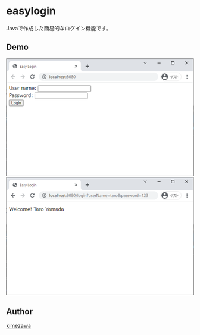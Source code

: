 easylogin
====

Javaで作成した簡易的なログイン機能です。

## Demo

![](demo1.png)
![](demo2.png)

## Author

[kimezawa](https://github.com/kimezawa)